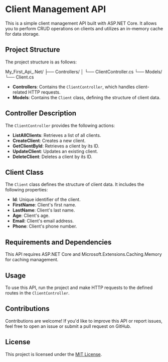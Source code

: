 ﻿# Client Management API

This is a simple client management API built with ASP.NET Core. It allows you to perform CRUD operations on clients and utilizes an in-memory cache for data storage.

## Project Structure

The project structure is as follows:

My_First_Api_.Net/
├── Controllers/
│   └── ClientController.cs
└── Models/
    └── Client.cs

- **Controllers**: Contains the `ClientController`, which handles client-related HTTP requests.
- **Models**: Contains the `Client` class, defining the structure of client data.

## Controller Description

The `ClientController` provides the following actions:

- **ListAllClients**: Retrieves a list of all clients.
- **CreateClient**: Creates a new client.
- **GetClientById**: Retrieves a client by its ID.
- **UpdateClient**: Updates an existing client.
- **DeleteClient**: Deletes a client by its ID.

## Client Class

The `Client` class defines the structure of client data. It includes the following properties:

- **Id**: Unique identifier of the client.
- **FirstName**: Client's first name.
- **LastName**: Client's last name.
- **Age**: Client's age.
- **Email**: Client's email address.
- **Phone**: Client's phone number.

## Requirements and Dependencies

This API requires ASP.NET Core and Microsoft.Extensions.Caching.Memory for caching management.

## Usage

To use this API, run the project and make HTTP requests to the defined routes in the `ClientController`.

## Contributions

Contributions are welcome! If you'd like to improve this API or report issues, feel free to open an issue or submit a pull request on GitHub.

## License

This project is licensed under the [MIT License](LICENSE).
